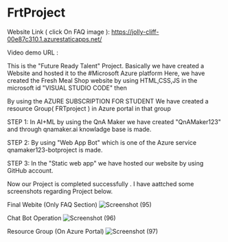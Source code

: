 # FrtProject  

Website Link  ( click On FAQ image ): https://jolly-cliff-00e87c310.1.azurestaticapps.net/

Video demo URL : 

This is the "Future Ready Talent" Project. Basically we have created a Website and hosted it to the #Microsoft Azure platform 
Here, we have created the Fresh Meal Shop website by using HTML,CSS,JS in the microsoft id "VISUAL STUDIO CODE" then

By using the AZURE SUBSCRIPTION FOR STUDENT We have created a resource Group( FRTproject ) in Azure portal in that group 

STEP 1: In AI+ML by using the QnA Maker we have created "QnAMaker123" and  through qnamaker.ai knowladge base is made.

STEP 2: By using "Web App Bot" which is one of the Azure service qnamaker123-botproject is made.

STEP 3: In the "Static web app" we have hosted our website by using GitHub account. 

Now our Project is completed successfully .
I have  aattched some screenshots regarding Project below.





Final Webite (Only FAQ Section)
![Screenshot (95)](https://user-images.githubusercontent.com/94169726/160793857-f25bbb6b-8aa4-48df-80d7-63c623f6887f.png)


Chat Bot Operation
![Screenshot (96)](https://user-images.githubusercontent.com/94169726/160794642-8db19e27-a85e-4885-a46c-824726c65430.png)


Resource Group (On Azure Portal)
![Screenshot (97)](https://user-images.githubusercontent.com/94169726/160794675-66d6c5be-d7f9-4283-884f-e9430f12b30b.png)

